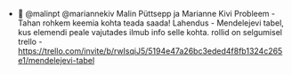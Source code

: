 - 👋 @malinpt @mariannekiv
Malin Püttsepp ja Marianne Kivi
Probleem - Tahan rohkem keemia kohta teada saada!
Lahendus - Mendelejevi tabel, kus elemendi peale vajutades ilmub info selle kohta.
rollid on selgumisel
 trello - https://trello.com/invite/b/rwIsqiJ5/5194e47a26bc3eded4f8fb1324c265e1/mendelejevi-tabel
